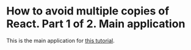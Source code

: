 # How to avoid multiple copies of React. Part 1 of 2. Main application

This is the main application for [this tutorial](https://github.com/bkaminnski/react/tree/master/07-how-to-avoid-multiple-copies-of-react-part1of2).